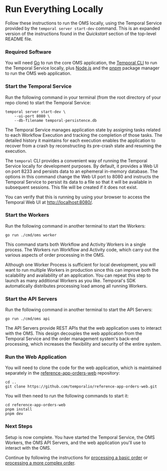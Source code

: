 # Run Everything Locally

Follow these instructions to run the OMS locally, using the 
Temporal Service provided by the `temporal server start-dev` 
command. This is an expanded version of the instructions found 
in the _Quickstart_ section of the top-level README file.

### Required Software
You will need [Go](https://go.dev/) to run the core OMS application,
the [Temporal CLI](https://docs.temporal.io/cli#install) to run the
Temporal Service locally, plus [Node.js](https://nodejs.org/) and
the [pnpm](https://pnpm.io/) package manager to run the OMS web
application.


### Start the Temporal Service

Run the following command in your terminal (from the root
directory of your repo clone) to start the Temporal Service:

```command
temporal server start-dev \
    --ui-port 8080 \
    --db-filename temporal-persistence.db
```

The Temporal Service manages application state by assigning tasks
related to each Workflow Execution and tracking the completion of 
those tasks. The detailed history it maintains for each execution 
enables the application to recover from a crash by reconstructing 
its pre-crash state and resuming the execution.

The `temporal` CLI provides a convenient way of running the Temporal 
Service locally for development purposes. By default, it provides a 
Web UI on port 8233 and persists data to an ephemeral in-memory 
database. The options in this command change the Web UI port to 8080 
and instructs the Temporal Service to persist its data to a file so 
that it will be available in subsequent sessions. This file will be 
created if it does not exist.

You can verify that this is running by using your browser to 
access the Temporal Web UI at <http://localhost:8080/>.


### Start the Workers

Run the following command in another terminal to start the Workers:

```command
go run ./cmd/oms worker
```
This command starts both Workflow and Activity Workers in a single 
process. The Workers run Workflow and Activity code, which carry out 
the various aspects of order processing in the OMS.


Although one Worker Process is sufficient for local development, you 
will want to run multiple Workers in production since this can improve 
both the scalability and availability of an application. You can 
repeat this step to launch as many additional Workers as you like. 
Temporal's SDK automatically distributes processing load among all 
running Workers.


### Start the API Servers

Run the following command in another terminal to start the API Servers:

```command
go run ./cmd/oms api
```

The API Servers provide REST APIs that the web application uses to 
interact with the OMS. This design decouples the web application from 
the Temporal Service and the order management system's back-end 
processing, which increases the flexibility and security of the entire 
system.


### Run the Web Application
You will need to clone the code for the web application, which is 
maintained separately in the [reference-app-orders-web](https://github.com/temporalio/reference-app-orders-web) repository:

```command
cd ..
git clone https://github.com/temporalio/reference-app-orders-web.git
```

You will then need to run the following commands to start it:

```command
cd reference-app-orders-web
pnpm install
pnpm dev
```

### Next Steps

Setup is now complete. You have started the Temporal Service, 
the OMS Workers, the OMS API Servers, and the web application 
you'll use to interact with the OMS.

Continue by following the instructions for [processing a basic 
order](process-basic-order.md) or [processing a more complex 
order](process-complex-order.md). 

